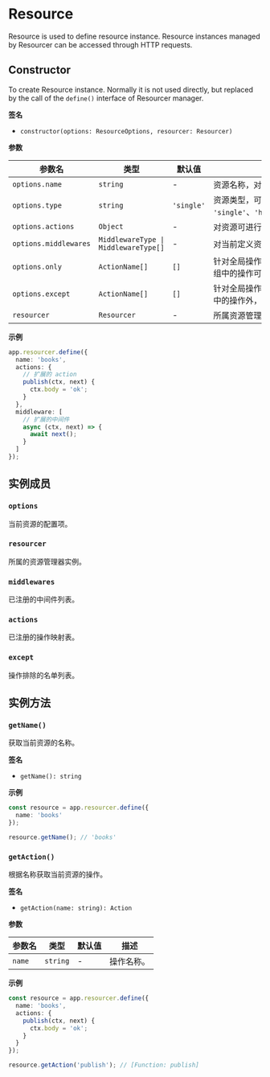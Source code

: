 # Resource

Resource is used to define resource instance. Resource instances managed by Resourcer can be accessed through HTTP requests.

## Constructor

To create Resource instance. Normally it is not used directly, but replaced by the call of the `define()` interface of Resourcer manager.

**签名**

* `constructor(options: ResourceOptions, resourcer: Resourcer)`

**参数**

| 参数名 | 类型 | 默认值 | 描述 |
| --- | --- | --- | --- |
| `options.name` | `string` | - | 资源名称，对应 URL 路由中的资源地址部分。 |
| `options.type` | `string` | `'single'` | 资源类型，可选项为 `'single'`、`'hasOne'`、`'hasMany'`、`'belongsTo'`、`'belongsToMany'`。 |
| `options.actions` | `Object` | - | 对资源可进行的操作列表，详见示例部分。 |
| `options.middlewares` | `MiddlewareType \| MiddlewareType[]` | - | 对当前定义资源进行任意操作访问时的中间件列表，详见示例部分。 |
| `options.only` | `ActionName[]` | `[]` | 针对全局操作的白名单列表，当数组中有值时（`length > 0`），只有数组中的操作可被访问。 |
| `options.except` | `ActionName[]` | `[]` | 针对全局操作的黑名单列表，当数组中有值时（`length > 0`），除数组中的操作外，其他操作可被访问。 |
| `resourcer` | `Resourcer` | - | 所属资源管理器实例。 |

**示例**

```ts
app.resourcer.define({
  name: 'books',
  actions: {
    // 扩展的 action
    publish(ctx, next) {
      ctx.body = 'ok';
    }
  },
  middleware: [
    // 扩展的中间件
    async (ctx, next) => {
      await next();
    }
  ]
});
```

## 实例成员

### `options`

当前资源的配置项。

### `resourcer`

所属的资源管理器实例。

### `middlewares`

已注册的中间件列表。

### `actions`

已注册的操作映射表。

### `except`

操作排除的名单列表。

## 实例方法

### `getName()`

获取当前资源的名称。

**签名**

* `getName(): string`

**示例**

```ts
const resource = app.resourcer.define({
  name: 'books'
});

resource.getName(); // 'books'
```

### `getAction()`

根据名称获取当前资源的操作。

**签名**

* `getAction(name: string): Action`

**参数**

| 参数名 | 类型 | 默认值 | 描述 |
| --- | --- | --- | --- |
| `name` | `string` | - | 操作名称。 |

**示例**

```ts
const resource = app.resourcer.define({
  name: 'books',
  actions: {
    publish(ctx, next) {
      ctx.body = 'ok';
    }
  }
});

resource.getAction('publish'); // [Function: publish]
```
